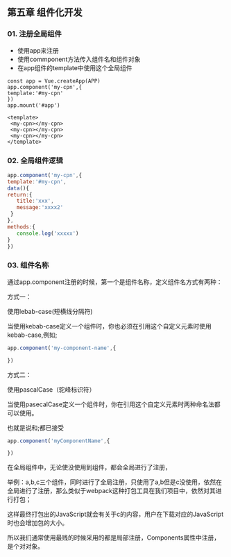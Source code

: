 ## 第五章  组件化开发

### 01. 注册全局组件

- 使用app来注册
- 使用commponent方法传入组件名和组件对象
- 在app组件的template中使用这个全局组件

```vue
const app = Vue.createApp(APP)
app.component('my-cpn',{
template:'#my-cpn'
})
app.mount('#app')
```

```vue
<template>
 <my-cpn></my-cpn>
 <my-cpn></my-cpn>
 <my-cpn></my-cpn>
</template>
```

### 02. 全局组件逻辑

```javascript
app.component('my-cpn',{
template:'#my-cpn',
data(){
return:{
   title:'xxx',
   message:'xxxx2'
 }
},
methods:{
   console.log('xxxxx')
}
})
```

### 03. 组件名称

通过app.component注册的时候，第一个是组件名称，定义组件名方式有两种：

方式一：

使用lebab-case(短横线分隔符)

当使用kebab-case定义一个组件时，你也必须在引用这个自定义元素时使用kebab-case,例如<my-component-name>;

```javascript
app.component('my-component-name',{

})
```

方式二：

使用pascalCase（驼峰标识符）

当使用pasecalCase定义一个组件时，你在引用这个自定义元素时两种命名法都可以使用。

也就是说<my-component-name>和<myComponentName>;都已接受

```javascript
app.component('myComponentName',{

})
```

在全局组件中，无论使没使用到组件，都会全局进行了注册，

举例：a,b,c三个组件，同时进行了全局注册，只使用了a,b但是c没使用，依然在全局进行了注册，那么类似于webpack这种打包工具在我们项目中，依然对其进行打包；

这样最终打包出的JavaScript就会有关于c的内容，用户在下载对应的JavaScript时也会增加包的大小。

所以我们通常使用最贱的时候采用的都是局部注册，Components属性中注册，是个对对象。

